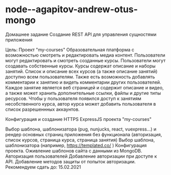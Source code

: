 # node--agapitov-andrew-otus-mongo
Домашнее задание
Создание REST API для управления сущностями приложения

Цель:
Проект "my-courses" Образовательная платформа с возможностью смотреть и редактировать медиа контент. Пользователи могут редактировать и смотреть созданные курсы. Пользователи могут создавать собственные курсы. Курсы содержат описание и наборы занятий. Список и описание всех курсов (а также описание занятий) доступно всем пользователям. Также есть возможность добавлять комментарии к занятию и видеть комментарии других пользователей. Каждое занятие является веб страницей и содержит описание и видео, а также может хранить дополнительные ссылки, файлы и другие типы ресурсов. Чтобы у пользователя появился доступ к занятиям несобственного курса, автор курса может добавить пользователя в список разрешеннных аккаунтов.

Конфигурация и создание HTTPS ExpressJS проекта "my-courses"

Выбор шаблона, шаблонизатора (pug, nunjucks, react, vuexpress...) и рендер основных страниц приложения без функционала (авторизация, список курсов, страница курса, страница занятия)
Выбор шаблона, шаблонизатора (например, https://templated.co/ )
Конфигурация проекта.
Оживление шаблонов сайта с данными из MongoDB.
Авторизация пользователей Добавление авторизации при доступе к API. Добавление методов защиты от попыток авторизации.
Рекомендуем сдать до: 15.02.2021
